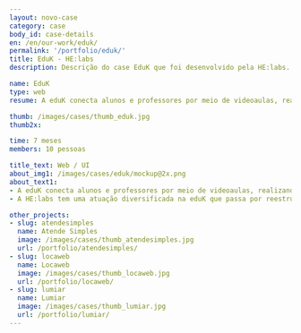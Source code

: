 ```yaml
---
layout: novo-case
category: case
body_id: case-details
en: /en/our-work/eduk/
permalink: '/portfolio/eduk/'
title: EduK - HE:labs
description: Descrição do case EduK que foi desenvolvido pela HE:labs.

name: EduK
type: web
resume: A eduK conecta alunos e professores por meio de videoaulas, realizando diferentes cursos via Internet.

thumb: /images/cases/thumb_eduk.jpg
thumb2x:

time: 7 meses
members: 10 pessoas

title_text: Web / UI
about_img1: /images/cases/eduk/mockup@2x.png
about_text1:
- A eduK conecta alunos e professores por meio de videoaulas, realizando diferentes cursos via Internet, rompendo barreiras geográficas e ajudando na evolução e no desenvolvimento profissional daqueles que não têm tempo de fazer um curso presencial ou preferem estudar de forma mais independente.
- A HE:labs tem uma atuação diversificada na eduK que passa por reestruturar e desenvolver uma nova experiência na plataforma principal, até a construção de páginas para ações promocionais de engajamento e aquisição.

other_projects:
- slug: atendesimples
  name: Atende Simples
  image: /images/cases/thumb_atendesimples.jpg
  url: /portfolio/atendesimples/
- slug: locaweb
  name: Locaweb
  image: /images/cases/thumb_locaweb.jpg
  url: /portfolio/locaweb/
- slug: lumiar
  name: Lumiar
  image: /images/cases/thumb_lumiar.jpg
  url: /portfolio/lumiar/
---
```

